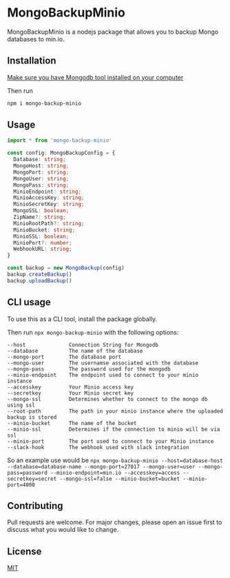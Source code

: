 # MongoBackupMinio
MongoBackupMinio is a nodejs package that allows you to backup Mongo databases to min.io.

## Installation
[Make sure you have Mongodb tool installed on your computer](https://docs.mongodb.com/manual/installation/)

Then run
```bash
npm i mongo-backup-minio
```

## Usage

```typescript
import * from 'mongo-backup-minio'

const config: MongoBackupConfig = {
  Database: string;
  MongoHost: string;
  MongoPort: string;
  MongoUser: string;
  MongoPass: string;
  MinioEndpoint: string;
  MinioAccessKey: string;
  MinioSecretKey: string;
  MongoSSL: boolean;
  ZipName?: string;
  MinioRootPath?: string;
  MinioBucket: string;
  MinioSSL: boolean;
  MinioPort?: number;
  WebhookURL: string;
}

const backup = new MongoBackup(config)
backup.createBackup()
backup.uploadBackup()
```

## CLI usage
To use this as a CLI tool, install the package globally.

Then run `npx mongo-backup-minio` with the following options:

```
--host              Connection String for Mongodb
--database          The name of the database
--mongo-port        The database port
--mongo-user        The usernamse associated with the database
--mongo-pass        The password used for the mongodb
--minio-endpoint    The endpoint used to connect to your minio instance
--accesskey         Your Minio access key
--secretkey         Your Minio secret key
--mongo-ssl         Determines whether to connect to the mongo db using ssl
--root-path         The path in your minio instance where the uploaded backup is stored
--minio-bucket      The name of the bucket 
--minio-ssl         Determines if the connection to minio will be via ssl 
--minio-port        The port used to connect to your Minio instance 
--slack-hook        The webhook used with slack integration
```

So an example use would be `npx mongo-backup-minio --host=database-host --database=database-name --mongo-port=27017 --mongo-user=user --mongo-pass=password --minio-endpoint=min.io --accesskey=access --secretkey=secret --mongo-ssl=false --minio-bucket=bucket --minio-port=4000`

## Contributing
Pull requests are welcome. For major changes, please open an issue first to discuss what you would like to change.

## License
[MIT](https://choosealicense.com/licenses/mit/)
